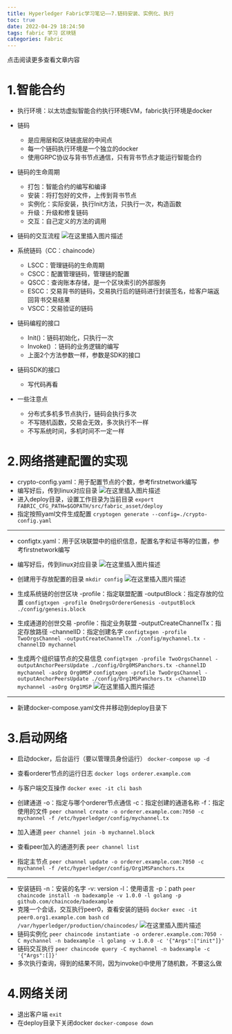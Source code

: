 ```yaml
---
title: Hyperledger Fabric学习笔记——7.链码安装、实例化、执行
toc: true
date: 2022-04-29 18:24:50
tags: fabric 学习 区块链
categories: Fabric
---
```


​​点击阅读更多查看文章内容<!--more-->

# 1.智能合约

- 执行环境：以太坊虚拟智能合约执行环境EVM，fabric执行环境是docker
- 链码 
  - 是应用层和区块链底层的中间点
  - 每一个链码执行环境是一个独立的docker
  - 使用GRPC协议与背书节点通信，只有背书节点才能运行智能合约
- 链码的生命周期 
  - 打包：智能合约的编写和编译
  - 安装：将打包好的文件，上传到背书节点
  - 实例化：实际安装，执行Init方法，只执行一次，构造函数
  - 升级：升级和修复链码
  - 交互：自己定义的方法的调用
- 链码的交互流程
![在这里插入图片描述](https://cdn.jsdelivr.net/gh/shnpd/blog-pic@main/csdn/f34f5de51ebf50de8035c9accf240836_1740930613908.png)

- 系统链码（CC：chaincode） 
  - LSCC：管理链码的生命周期
  - CSCC：配置管理链码，管理链的配置
  - QSCC：查询账本存储，是一个区块索引的外部服务
  - ESCC：交易背书的链码，交易执行后的链码进行封装签名，给客户端返回背书交易结果
  - VSCC：交易验证的链码
- 链码编程的接口 
  - Init()：链码初始化，只执行一次
  - Invoke() ：链码的业务逻辑的编写
  - 上面2个方法参数一样，参数是SDK的接口
- 链码SDK的接口 
  - 写代码再看
- 一些注意点 
  - 分布式多机多节点执行，链码会执行多次
  - 不写随机函数，交易会无效，多次执行不一样
  - 不写系统时间，多机时间不一定一样

# 2.网络搭建配置的实现

- crypto-config.yaml：用于配置节点的个数，参考firstnetwork编写
- 编写好后，传到linux对应目录
![在这里插入图片描述](https://cdn.jsdelivr.net/gh/shnpd/blog-pic@main/csdn/b68496b5548e65c1b7e4a949951d686f_1740930613908.png)
- 进入deploy目录，设置工作目录为当前目录
`export FABRIC_CFG_PATH=$GOPATH/src/fabric_asset/deploy`
- 指定按照yaml文件生成配置
`cryptogen generate --config=./crypto-config.yaml`
---
- configtx.yaml：用于区块联盟中的组织信息，配置名字和证书等的位置，参考firstnetwork编写
- 编写好后，传到linux对应目录
![在这里插入图片描述](https://cdn.jsdelivr.net/gh/shnpd/blog-pic@main/csdn/f76447f4da085d3127e818047ad97ad1_1740930619743.png)
- 创建用于存放配置的目录
`mkdir config`
![在这里插入图片描述](https://cdn.jsdelivr.net/gh/shnpd/blog-pic@main/csdn/ca322ad4ea35789600fb2903e953760e_1740930619743.png)

- 生成系统链的创世区块
-profile：指定联盟配置
-outputBlock：指定存放的位置
`configtxgen -profile OneOrgsOrdererGenesis -outputBlock ./config/genesis.block`
- 生成通道的创世交易
-profile：指定业务联盟
-outputCreateChannelTx：指定存放路径
-channelID：指定创建名字
`configtxgen -profile TwoOrgsChannel -outputCreateChannelTx ./config/mychannel.tx -channelID mychannel`
- 生成两个组织锚节点的交易信息
`configtxgen -profile TwoOrgsChannel -outputAnchorPeersUpdate ./config/Org0MSPanchors.tx -channelID mychannel -asOrg Org0MSP`
`configtxgen -profile TwoOrgsChannel -outputAnchorPeersUpdate ./config/Org1MSPanchors.tx -channelID mychannel -asOrg Org1MSP`
![在这里插入图片描述](https://cdn.jsdelivr.net/gh/shnpd/blog-pic@main/csdn/c91940e59beee81f01ad3548cb9fe541_1740930619743.png)
---
-  新建docker-compose.yaml文件并移动到deploy目录下

# 3.启动网络

- 启动docker，后台运行（要以管理员身份运行）
`docker-compose up -d`
- 查看orderer节点的运行日志
`docker logs orderer.example.com`
- 与客户端交互操作
`docker exec -it cli bash`

- 创建通道
-o：指定与哪个orderer节点通信
-c：指定创建的通道名称
-f：指定使用的文件
`peer channel create -o orderer.example.com:7050 -c mychannel -f /etc/hyperledger/config/mychannel.tx`
- 加入通道
`peer channel join -b mychannel.block`
- 查看peer加入的通道列表
`peer channel list`
- 指定主节点
`peer channel update -o orderer.example.com:7050 -c mychannel -f /etc/hyperledger/config/Org1MSPanchors.tx`
---
- 安装链码
-n：安装的名字
-v: version
-l：使用语言
-p：path
`peer chaincode install -n badexample -v 1.0.0 -l golang -p github.com/chaincode/badexample`
- 克隆一个会话，交互执行peer0，查看安装的链码
`docker exec -it peer0.org1.example.com bash`
`cd /var/hyperledger/production/chaincodes/`
![在这里插入图片描述](https://cdn.jsdelivr.net/gh/shnpd/blog-pic@main/csdn/f4e8ef8f91be1fb6320bd350772ca47e_1740930619743.png)
- 链码实例化
`peer chaincode instantiate -o orderer.example.com:7050 -C mychannel -n badexample -l golang -v 1.0.0 -c '{"Args":["init"]}'`
- 链码交互执行
`peer chaincode query -C mychannel -n badexample -c '{"Args":[]}'`
- 多次执行查询，得到的结果不同，因为invoke()中使用了随机数，不要这么做
# 4.网络关闭
- 退出客户端
`exit`
- 在deploy目录下关闭docker
`docker-compose down`
